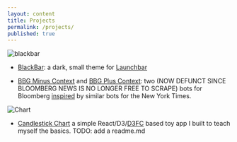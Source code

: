 ```yaml
---
layout: content
title: Projects
permalink: /projects/
published: true
---
```





![blackbar](https://puu.sh/EeMcS/3bcb97deec.png)
- [BlackBar](https://github.com/surajsharma/BLACKBAR): a dark, small theme for [Launchbar](https://www.obdev.at/products/launchbar/index.html)


- [BBG Minus Context](https://twitter.com/BBGMinusContext) and [BBG Plus Context](https://twitter.com/BBGPlusContext): two (NOW DEFUNCT SINCE BLOOMBERG NEWS IS NO LONGER FREE TO SCRAPE) bots for Bloomberg [inspired](https://surajsharma.github.io/2018/03/Bots) by similar bots for the New York Times.

![Chart]({{site.baseurl}}/_pages/Screenshot%202019-01-10%2021.41.47.png)
- [Candlestick Chart](https://github.com/surajsharma/Candlestick-Chart) a simple React/D3/[D3FC](https://d3fc.io/) based toy app I built to teach myself the basics. TODO: add a readme.md
